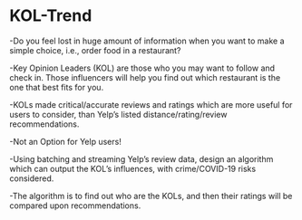 # KOL-Trend
-Do you feel lost in huge amount of information when you want to make a simple choice, i.e., order food in a restaurant? 

-Key Opinion Leaders (KOL) are those who you may want to follow and check in. Those influencers will help you find out which restaurant is the one that best fits for you.

-KOLs made critical/accurate reviews and ratings which are more useful for users to consider, than Yelp’s listed distance/rating/review recommendations.

-Not an Option for Yelp users!

-Using batching and streaming Yelp’s review data, design an algorithm which can output the KOL’s influences, with crime/COVID-19 risks considered.

-The algorithm is to find out who are the KOLs, and then their ratings will be compared upon recommendations.
